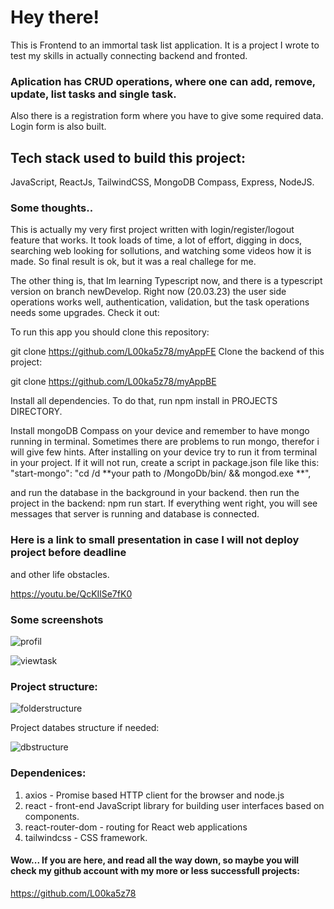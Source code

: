 
# Hey there! 
This is Frontend to an  immortal task list application. 
It is a project I wrote to test my skills in actually connecting backend and fronted.

### Aplication has CRUD operations, where one can add, remove, update, list tasks and single task. 
Also there is a registration form where you have to give some required data. Login form is also built.

## Tech stack used to build this project:
JavaScript, ReactJs, TailwindCSS, MongoDB Compass, Express, NodeJS.

### Some thoughts..
This is actually my very first project written with login/register/logout feature that works. 
It took loads of time, a lot of effort, digging in docs, searching web looking for sollutions,
and watching some videos how it is made. So final result is ok, but it was a real challege for me.

The other thing is, that Im learning Typescript now, and there is a typescript version on branch
newDevelop. Right now (20.03.23) the user side operations works well, authentication, validation, but the task 
operations needs some upgrades. Check it out:

To run this app you should clone this repository:

git clone https://github.com/L00ka5z78/myAppFE
Clone the backend of this project:

git clone https://github.com/L00ka5z78/myAppBE

Install all dependencies. To do that, run npm install in PROJECTS DIRECTORY.

Install mongoDB Compass on your device and remember to have mongo running in terminal.
Sometimes there are problems to run mongo, therefor i will give few hints. 
After installing on your device try to run it from terminal in your project. If it will not run,
create a script in package.json file like this: 
"start-mongo": "cd /d **your path to /MongoDb/bin/ && mongod.exe **",

and run the database in the background in your backend.
then run the project in the backend: npm run start.
If everything went right,
you will see messages that server is running and database is connected.

### Here is a link to small presentation in case I will not deploy project before deadline
and other life obstacles.

https://youtu.be/QcKIlSe7fK0

### Some screenshots



![profil](https://user-images.githubusercontent.com/110019733/222970835-10476025-c3d8-437d-8e22-ce2203441c10.png)




![viewtask](https://user-images.githubusercontent.com/110019733/222970830-6ed0b5e7-b8de-4987-882c-faf4f2621525.png)


### Project structure:

![folderstructure](https://user-images.githubusercontent.com/110019733/222970176-f3baf453-e984-4fd0-8b57-9aff0f2f4391.png)

Project databes structure if needed:

![dbstructure](https://user-images.githubusercontent.com/110019733/222970237-1126e989-f950-4561-a6db-d21b88ba703f.png)


### Dependenices: 
1. axios - Promise based HTTP client for the browser and node.js
2. react - front-end JavaScript library for building user interfaces based on components.
3. react-router-dom -  routing for React web applications
4. tailwindcss -  CSS framework.


#### Wow... If you are here, and read all the way down, so maybe you will check my github account with my more or less successfull projects:
https://github.com/L00ka5z78

